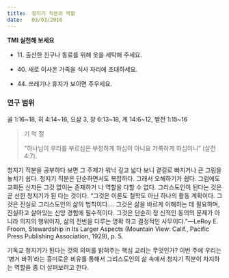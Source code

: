 ```yaml
---
title:  청지기 직분의 역할
date:   03/03/2018
---
```


**TMI 실천해 보세요**

- 11\. 출산한 친구나 동료를 위해 옷을 세탁해 주세요.

- 40\. 새로 이사온 가족을 식사 자리에 초대하세요.

- 44\. 쓰레기나 휴지가 보이면 주우세요.

### 연구 범위
골 1:16~18, 히 4:14~16, 요삼 3, 창 6:13~18, 계 14:6~12, 벧전 1:15~16

> <p>기 억 절</p>
> “하나님이 우리를 부르심은 부정하게 하심이 아니요 거룩하게 하심이니” (살전 4:7).

청지기 직분을 공부하다 보면 그 주제가 워낙 깊고 넓다 보니 곁길로 빠지거나 큰 그림을 놓치기 쉽다. 청지기 직분은 단순하면서도 복잡하다. 그래서 오해하기가 쉽다. 그럼에도 교회든 신자든 그것 없이는 존재하거 나 역할을 다할 수 없다. 그리스도인이 된다는 것은 곧 선한 청지기가 된 다는 것이다. “그것은 이론도 철학도 아닌 하나의 활동 계획이다. 그것은 진실로 그리스도인의 삶의 법칙이다.… 그것은 삶을 바르게 이해하는 데 필요하며, 진실하고 살아있는 신앙 경험에 필수적이다. 그것은 단순히 정 신적인 동의의 문제가 아니라 의지의 행위이자, 삶의 전반을 다루는 명확 하고 결정적인 사무이다.”—LeRoy E. Froom, Stewardship in Its Larger Aspects (Mountain View: Calif., Pacific Press Publishing Association, 1929), p. 5.

기독교 청지기가 된다는 것의 의미를 밝혀주는 핵심 교리는 무엇인가? 이번 주에 우리는 ‘병거 바퀴’라는 흥미로운 비유를 통해서 그리스도인의 삶 속에서 청지기 직분이 차지하는 역할을 좀 더 살펴보려고 한다.